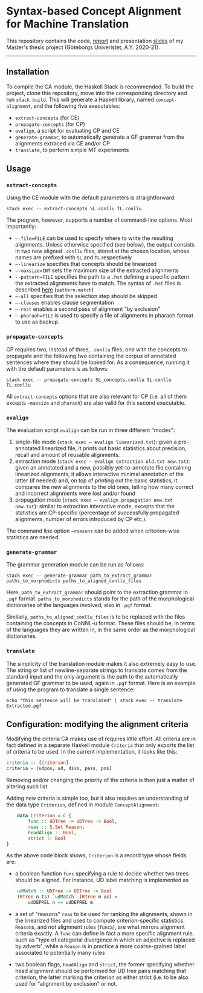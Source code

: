 # Syntax-based Concept Alignment for Machine Translation

This repository contains the code, [report](final_report/Main.pdf) and presentation [slides](presentation/presentation.pdf) of my Master's thesis project (Göteborgs Univeristet, A.Y. 2020-21).

---
## Installation

To compile the CA module, the Haskell Stack is recommended. To build
the project, clone this repository, move into the
corresponding directory and run `stack build`. This will generate a
Haskell library, named `concept-alignment`, and the following five
executables:

-   `extract-concepts` (for CE)
-   `propagate-concepts` (for CP)
-   `evalign`, a script for evaluating CP and CE
-   `generate-grammar`, to automatically generate a GF grammar from the alignments extraced via CE and/or CP
-   `translate`, to perform simple MT experiments

## Usage

### `extract-concepts`

Using the CE module with the default parameters is straightforward:

```
stack exec -- extract-concepts SL.conllu TL.conllu
```

The program, however, supports a number of command-line options. Most
importantly:

-   `–-file=FILE` can be used to specify where to write the resulting
    alignments. Unless otherwise specified (see below), the output
    consists in two new aligned `.conllu` files, stored at the chosen
    location, whose names are prefixed with `SL` and `TL` respectively
-   `–-linearize` specifies that concepts should be linearized
-   `–-maxsize=INT` sets the maximum size of the extracted alignments
-   `--pattern=FILE` specifies the path to a `.hst` defining a specific
    pattern the extracted alignments have to match. The syntax of `.hst` files is described [here](https://github.com/GrammaticalFramework/gf-ud/tree/fa1fe1977e80d435c7eaad8e230489a0306b3e4c#some-examples-of-use) (`pattern-match`)
-   `–-all` specifies that the selection step should be skipped
-   `–-clauses` enables clause segmentation
-   `–-rest` enables a second pass of alignment "by exclusion"
-   `–-pharaoh=FILE` is used to specify a file of alignments in pharaoh format to use as backup.

### `propagate-concepts`

CP requires two, instead of three, `.conllu` files, one with the
concepts to propagate and the following two containing the corpus of
annotated sentences where they should be looked for. As a consequence,
running it with the default parameters is as follows:

```
stack exec -- propagate-concepts SL_concepts.conllu SL.conllu TL.conllu
```

All `extract-concepts` options that are also relevant for CP (i.e. all
of them excepts `–maxsize` and `pharaoh`) are also valid for this second
executable.

### `evalign`

The evaluation script `evalign` can be run in three different "modes":

1.  single-file mode (`stack exec – evalign linearized.txt`):
    given a pre-annotated linearized file, it prints out basic statistics about
    precision, recall and amount of reusable alignments.
2.  extraction mode
    (`stack exec – evalign extraction old.txt new.txt`):
    given an annotated and a new, possibly yet-to-annotate file
    containing linearized alignments, it allows interactive minimal
    annotation of the latter (if needed) and, on top of printing out the
    basic statistics, it compares the new alignments to the old ones,
    telling how many correct and incorrect alignments were lost and/or
    found
3.  propagation mode
    (`stack exec – evalign propagation new.txt new.txt`): similar to
    extraction interactive mode, excepts that the statistics are
    CP-specific (percentage of successfully propagated alignments,
    number of errors introduced by CP etc.).

The command line option `–reasons` can be added when criterion-wise
statistics are needed.

### `generate-grammar`

The grammar generation module can be run as follows:

```
stack exec -- generate-grammar path_to_extract_grammar paths_to_morphodicts paths_to_aligned_conllu_files
```

Here, `path_to_extract_grammar` should point to the extraction grammar
in `.pgf` format. `paths_to_morphodicts` stands for the path of the
morphological dictionaries of the languages involved, also in `.pgf`
format.

Similarly, `paths_to_aligned_conllu_files` is to be replaced with the
files containing the concepts in CoNNL-u format. These files should be,
in terms of the languages they are written in, in the same order as the
morphological dictionaries.

### `translate`

The simplicity of the translation module makes it also extremely easy to
use. The string or list of newline-separate strings to translate comes
from the standard input and the only argument is the path to the
automatically generated GF grammar to be used, again in `.pgf` format.
Here is an example of using the program to translate a single sentence:

```
echo "this sentence will be translated" | stack exec -- translate
Extracted.pgf             
```
## Configuration: modifying the alignment criteria

Modifying the criteria CA makes use of requires
little effort. All criteria are in fact defined in a separate Haskell
module `Criteria` that only exports the list of criteria to be used.
In the current implementation, it looks like this:

```haskell
criteria :: [Criterion]
criteria = [udpos, ud, divs, pass, pos]
```

Removing and/or changing the priority of the criteria is then just a
matter of altering such list.

Adding new criteria is simple too, but it also requires an understanding
of the data type `Criterion`, defined in module `ConceptAlignment`:

```haskell
    data Criterion = C {
        func :: UDTree -> UDTree -> Bool, 
        reas :: S.Set Reason,
        headAlign :: Bool,
        strict :: Bool
}
```

As the above code block shows, `Criterion` is a record type whose fields
are:

-   a boolean function `func` specifying a rule to decide whether two
    trees should be aligned. For instance, UD label matching is implemented as

```haskell
    udMatch :: UDTree -> UDTree -> Bool
    (RTree n ts) `udMatch` (RTree m us) = 
        udDEPREL n == udDEPREL m
```

-   a set of "reasons" `reas` to be used for ranking the alignments,
    shown in the linearized files and used to compute criterion-specific
    statistics. `Reason`s, and not alignment rules (`func`s), are what
    mirrors alignment criteria
    exactly. A `func` can define in fact a more
    specific alignment rule, such as "type of categorial divergence in
    which an adjective is replaced by adverb", while a `Reason` is in
    practice a more coarse-grained label associated to potentially many
    rules

-   two boolean flags, `headAlign` and `strict`, the former specifying
    whether head alignment should
    be performed for UD tree pairs matching that criterion, the latter
    marking the criterion as either strict (i.e. to be also used for
    "alignment by exclusion" or not.

